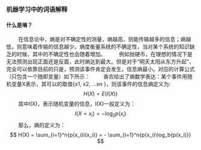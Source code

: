 ### 机器学习中的词语解释
#### 什么是墒？
&nbsp;　　在信息论中，熵是对不确定性的测量，熵越高，则能传输越多的信息；熵越低，则意味着传输的信息越少。熵度衡量系统的不确定性，当对某个系统的知识缺乏的时候，其中的不确定性也会随着增加。
&nbsp;　　例如抛硬币，在理想的情况下是无法预测出现正面还是反面，此时熵达到最大。但是对于“明天太阳从东方升起”，完全可以依靠目前的只是，预测该事件肯定会发生，信息熵最小。对应的计算公式（只包含一个随即变量）如下所示：
&nbsp;　　香农给出了熵数学表达：某个事件用随机变量X表示，其可以的取值{x1, x2, ...xn }，则该事件的信息熵定义为:
        $$    
    H(X) = E(I(X))
    $$
&nbsp;　　其中I(X)，表示随机变量的信息，I(X)一般定义为：
    $$
    I(X = x_i) = -\log_2{p(x_i)}
    $$
&nbsp;　　那么，熵的定义为：
    $$
    H(X) = \sum_{i=1}^n{p(x_i)I(x_i)} = - \sum_{i=1}^n{p(x_i)\log_b{p(x_i)}}
    $$
    